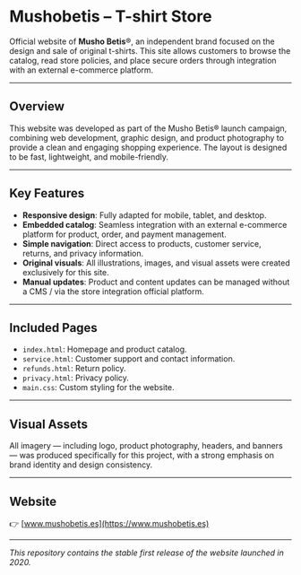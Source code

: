 # Mushobetis – T-shirt Store

Official website of **Musho Betis**®, an independent brand focused on the design and sale of original t-shirts. This site allows customers to browse the catalog, read store policies, and place secure orders through integration with an external e-commerce platform.

---

## Overview

This website was developed as part of the Musho Betis® launch campaign, combining web development, graphic design, and product photography to provide a clean and engaging shopping experience. The layout is designed to be fast, lightweight, and mobile-friendly.

---

## Key Features

- **Responsive design**: Fully adapted for mobile, tablet, and desktop.
- **Embedded catalog**: Seamless integration with an external e-commerce platform for product, order, and payment management.
- **Simple navigation**: Direct access to products, customer service, returns, and privacy information.
- **Original visuals**: All illustrations, images, and visual assets were created exclusively for this site.
- **Manual updates**: Product and content updates can be managed without a CMS / via the store integration official platform.

---

## Included Pages

- `index.html`: Homepage and product catalog.
- `service.html`: Customer support and contact information.
- `refunds.html`: Return policy.
- `privacy.html`: Privacy policy.
- `main.css`: Custom styling for the website.

---

## Visual Assets

All imagery — including logo, product photography, headers, and banners — was produced specifically for this project, with a strong emphasis on brand identity and design consistency.

---

## Website

👉 [www.mushobetis.es](https://www.mushobetis.es)

---

*This repository contains the stable first release of the website launched in 2020.*
